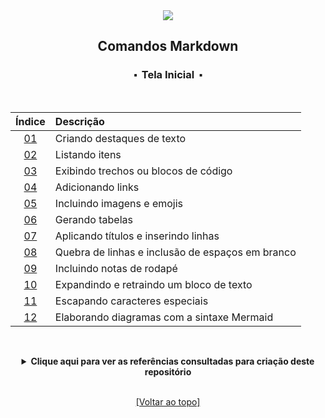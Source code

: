 <div align="center">
<img src="./assets/markdown.png">
<h2>Comandos Markdown</h2>
<h3>⬝&nbsp; Tela Inicial &nbsp;⬝</h3>
&nbsp;
&nbsp;

Índice | Descrição 
:---:  | :---
[01](https://github.com/michelelozada/Comandos-Markdown/blob/main/files/01-Destacando-o-texto.md) | Criando destaques de texto
[02](https://github.com/michelelozada/Comandos-Markdown/blob/main/files/02-Listando-itens.md)| Listando itens
[03](https://github.com/michelelozada/Comandos-Markdown/blob/main/files/03-Exibindo-codigo.md) | Exibindo trechos ou blocos de código
[04](https://github.com/michelelozada/Comandos-Markdown/blob/main/files/04-Adicionando-links.md) | Adicionando links
[05](https://github.com/michelelozada/Comandos-Markdown/blob/main/files/05-Incluindo-imagens.md)| Incluindo imagens e emojis
[06](https://github.com/michelelozada/Comandos-Markdown/blob/main/files/06-Gerando-tabelas.md) | Gerando tabelas
[07](https://github.com/michelelozada/Comandos-Markdown/blob/main/files/07-Aplicando-titulos-e-linhas.md)| Aplicando títulos e inserindo linhas
[08](https://github.com/michelelozada/Comandos-Markdown/blob/main/files/08-Quebrando-linhas.md) | Quebra de linhas e inclusão de espaços em branco
[09](https://github.com/michelelozada/Comandos-Markdown/blob/main/files/09-Incluindo-notas-rodape.md)| Incluindo notas de rodapé
[10](https://github.com/michelelozada/Comandos-Markdown/blob/main/files/10-Expandindo-retraindo-texto.md)| Expandindo e retraindo um bloco de texto 
[11](https://github.com/michelelozada/Comandos-Markdown/blob/main/files/11-Escapando-caracteres-especiais.md) | Escapando caracteres especiais
[12](https://github.com/michelelozada/Comandos-Markdown/blob/main/files/12-Diagramas-com-Mermaid.md)| Elaborando diagramas com a sintaxe Mermaid

&nbsp;   
 <details>
 <summary><strong>Clique aqui para ver as referências consultadas para criação deste repositório</strong></summary>

  &nbsp;
  &nbsp;   
  [CommonMark](https://commonmark.org/)  
  [GitHub - Documentação](https://docs.github.com/en/get-started/writing-on-github/getting-started-with-writing-and-formatting-on-github)  
  [Markdown Guide](https://github.blog/changelog/label/markdown/)  
  [ReadMe](https://rdmd.readme.io/docs/getting-started/)  
 </details>
 
&nbsp;    
[[Voltar ao topo]](https://github.com/michelelozada/Comandos-Markdown#comandos-markdown)
</div> 